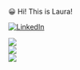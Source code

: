 😀 Hi! This is Laura!

<a href="https://www.linkedin.com/in/laura-nuoya-yang-197451204/"><img alt="LinkedIn" src="https://img.shields.io/badge/linkedin%20-%230077B5.svg?&style=for-the-badge&logo=linkedin&logoColor=white"/></a>

<a href="https://github.com/roxiomontes">
  <img align="center" src="https://github-readme-streak-stats.herokuapp.com/?user=NuoyaYang&theme=material-palenight" />
</a><br>
<a href="https://github.com/roxiomontes">
  <img align="center" src="https://github-readme-stats.vercel.app/api?username=NuoyaYang&show_icons=true&theme=material-palenight" />
</a><br>
<a href="https://github.com/roxiomontes">
  <img align="center" src="https://github-readme-stats.vercel.app/api/top-langs/?username=NuoyaYang&layout=compact&theme=material-palenight" />
</a><br>
